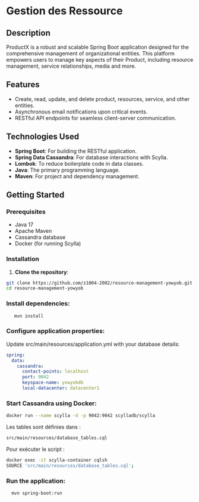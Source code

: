 # Gestion des Ressource

## Description

ProductX is a robust and scalable Spring Boot application designed for the comprehensive management of organizational entities. This platform empowers users to manage key aspects of their Product, including resource management, service relationships, media and more.

## Features

- Create, read, update, and delete product, resources, service, and other entities.
- Asynchronous email notifications upon critical events.
- RESTful API endpoints for seamless client-server communication.

## Technologies Used

- **Spring Boot**: For building the RESTful application.
- **Spring Data Cassandra**: For database interactions with Scylla.
- **Lombok**: To reduce boilerplate code in data classes.
- **Java**: The primary programming language.
- **Maven**: For project and dependency management.

## Getting Started

### Prerequisites

- Java 17
- Apache Maven
- Cassandra database
- Docker (for running Scylla)

### Installation

1. **Clone the repository**:
```sh
git clone https://github.com/z1004-2002/resource-management-yowyob.git
cd resource-management-yowyob
```


 ###    Install dependencies:
```bash
   mvn install
```
### Configure application properties:
Update src/main/resources/application.yml with your database details:

```yaml
spring:
  data:
    cassandra:
      contact-points: localhost
      port: 9042
      keyspace-name: yowyobdb
      local-datacenter: datacenter1
```

### Start Cassandra using Docker:
```sh
docker run --name scylla -d -p 9042:9042 scylladb/scylla
```
Les tables sont définies dans :
```sh
src/main/resources/database_tables.cql
```
Pour exécuter le script :

```sh
docker exec -it scylla-container cqlsh
SOURCE 'src/main/resources/database_tables.cql';
```

###  Run the application:
```bash
  mvn spring-boot:run
```